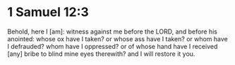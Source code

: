 # 1 Samuel 12:3

Behold, here I [am]: witness against me before the LORD, and before his anointed: whose ox have I taken? or whose ass have I taken? or whom have I defrauded? whom have I oppressed? or of whose hand have I received [any] bribe to blind mine eyes therewith? and I will restore it you.